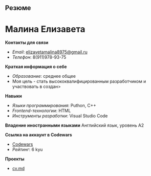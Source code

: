 ## Резюме
# Малина Елизавета

**Контакты для связи**
- _Email_: elizavetamalina8975@gmail.ru
- _Телефон_: 8(911)978-93-75

**Краткая информация о себе**
- _Образование_: среднее общее
- Моя цель - стать высококвалифицированным разработчиком и участвовать в создан>

**Навыки**
- _Языки программирования_: Puthon, C++
- _Frontend-технологии_: HTML
- _Инструменты разработки_: Visual Studio Code

**Владение иностранными языками**
Английский язык, уровень А2

**Сcылка на аккаунт в Codewars**
- [Codewars](https://www.codewars.com/users/ElizavetaMalina)
- _Рейтинг_: 6 kyu

**Проекты**
- [cv.md](https://github.com/ElizMalina/amcp-cv/blob/gh-pages/cv.md)


